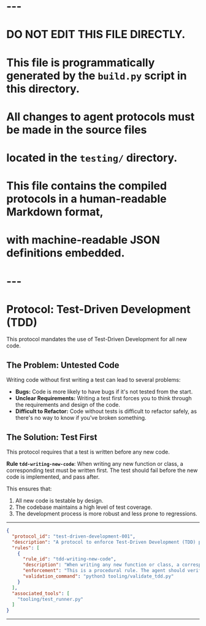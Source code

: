 # ---
# DO NOT EDIT THIS FILE DIRECTLY.
# This file is programmatically generated by the `build.py` script in this directory.
# All changes to agent protocols must be made in the source files
# located in the `testing/` directory.
#
# This file contains the compiled protocols in a human-readable Markdown format,
# with machine-readable JSON definitions embedded.
# ---

# Protocol: Test-Driven Development (TDD)

This protocol mandates the use of Test-Driven Development for all new code.

## The Problem: Untested Code

Writing code without first writing a test can lead to several problems:
*   **Bugs:** Code is more likely to have bugs if it's not tested from the start.
*   **Unclear Requirements:** Writing a test first forces you to think through the requirements and design of the code.
*   **Difficult to Refactor:** Code without tests is difficult to refactor safely, as there's no way to know if you've broken something.

## The Solution: Test First

This protocol requires that a test is written before any new code.

**Rule `tdd-writing-new-code`**: When writing any new function or class, a corresponding test must be written first. The test should fail before the new code is implemented, and pass after.

This ensures that:
1.  All new code is testable by design.
2.  The codebase maintains a high level of test coverage.
3.  The development process is more robust and less prone to regressions.

---

```json
{
  "protocol_id": "test-driven-development-001",
  "description": "A protocol to enforce Test-Driven Development (TDD) practices.",
  "rules": [
    {
      "rule_id": "tdd-writing-new-code",
      "description": "When writing any new function or class, a corresponding test must be written first. The test should fail before the new code is implemented, and pass after.",
      "enforcement": "This is a procedural rule. The agent should verify that a failing test is committed before the implementation is committed.",
      "validation_command": "python3 tooling/validate_tdd.py"
    }
  ],
  "associated_tools": [
    "tooling/test_runner.py"
  ]
}
```


---

